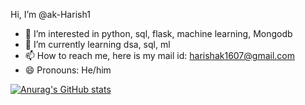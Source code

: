 Hi, I’m @ak-Harish1
- 👀 I’m interested in python, sql, flask, machine learning, Mongodb
- 🌱 I’m currently learning dsa, sql, ml
- 📫 How to reach me, here is my mail id: harishak1607@gmail.com
- 😄 Pronouns: He/him


[![Anurag's GitHub stats](https://github-readme-stats.vercel.app/api?username=ak-Harish1)](https://github.com/anuraghazra/github-readme-stats)
